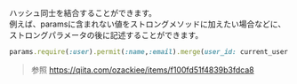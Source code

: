 ハッシュ同士を結合することができます。  
例えば、paramsに含まれない値をストロングメソッドに加えたい場合などに、ストロングパラメータの後に記述することができます。

```ruby
params.require(:user).permit(:name,:email).merge(user_id: current_user.id)
```

>参照
>https://qiita.com/ozackiee/items/f100fd51f4839b3fdca8

